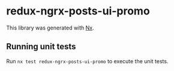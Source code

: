 # redux-ngrx-posts-ui-promo

This library was generated with [Nx](https://nx.dev).

## Running unit tests

Run `nx test redux-ngrx-posts-ui-promo` to execute the unit tests.
